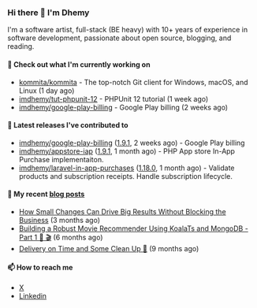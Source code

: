 ### Hi there 👋 I'm Dhemy

I'm a software artist, full-stack (BE heavy) with 10+ years of experience in software development,
passionate about open source, blogging, and reading.

#### 👷 Check out what I'm currently working on

- [kommita/kommita](https://github.com/kommita/kommita) - The top-notch Git client for Windows, macOS, and Linux (1 day ago)
- [imdhemy/tut-phpunit-12](https://github.com/imdhemy/tut-phpunit-12) - PHPUnit 12 tutorial (1 week ago)
- [imdhemy/google-play-billing](https://github.com/imdhemy/google-play-billing) - Google Play billing (2 weeks ago)

#### 🔭 Latest releases I've contributed to

- [imdhemy/google-play-billing](https://github.com/imdhemy/google-play-billing) ([1.9.1](https://github.com/imdhemy/google-play-billing/releases/tag/1.9.1), 2 weeks ago) - Google Play billing
- [imdhemy/appstore-iap](https://github.com/imdhemy/appstore-iap) ([1.9.1](https://github.com/imdhemy/appstore-iap/releases/tag/1.9.1), 1 month ago) - PHP App store In-App Purchase implementaiton.
- [imdhemy/laravel-in-app-purchases](https://github.com/imdhemy/laravel-in-app-purchases) ([1.18.0](https://github.com/imdhemy/laravel-in-app-purchases/releases/tag/1.18.0), 1 month ago) - Validate products and subscription receipts. Handle subscription lifecycle.

#### 📜 My recent [blog posts](https://imdhemy.com/)

- [How Small Changes Can Drive Big Results Without Blocking the Business](https://imdhemy.com/blog/generic/lean-incremental-changes-vs-big-bang-rerwites.html/) (3 months ago)
- [Building a Robust Movie Recommender Using KoalaTs and MongoDB - Part 1 🐨 🎬](https://imdhemy.com/blog/nodejs/robust-movie-recommender-koalats-mongodb-part-1.html/) (6 months ago)
- [Delivery on Time and Some Clean Up 🧹](https://imdhemy.com/blog/generic/delivery-on-time-and-cleanup.html/) (9 months ago)

#### 📫 How to reach me

- [X](https://twitter.com/imdhemy)
- [Linkedin](https://linkedin.com/in/imdhemy)
